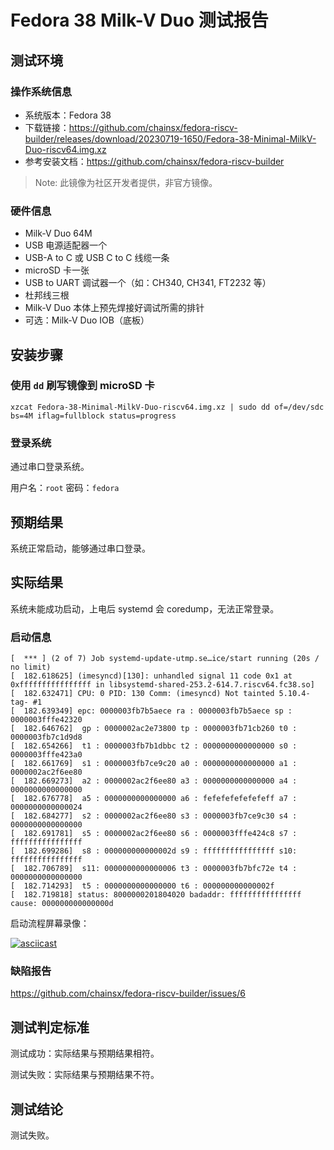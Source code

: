 # Fedora 38 Milk-V Duo 测试报告

## 测试环境

### 操作系统信息

- 系统版本：Fedora 38
- 下载链接：https://github.com/chainsx/fedora-riscv-builder/releases/download/20230719-1650/Fedora-38-Minimal-MilkV-Duo-riscv64.img.xz
- 参考安装文档：https://github.com/chainsx/fedora-riscv-builder

> Note: 此镜像为社区开发者提供，非官方镜像。

### 硬件信息

- Milk-V Duo 64M
- USB 电源适配器一个
- USB-A to C 或 USB C to C 线缆一条
- microSD 卡一张
- USB to UART 调试器一个（如：CH340, CH341, FT2232 等）
- 杜邦线三根
- Milk-V Duo 本体上预先焊接好调试所需的排针
- 可选：Milk-V Duo IOB（底板）

## 安装步骤

### 使用 `dd` 刷写镜像到 microSD 卡

```shell
xzcat Fedora-38-Minimal-MilkV-Duo-riscv64.img.xz | sudo dd of=/dev/sdc bs=4M iflag=fullblock status=progress 
```

### 登录系统

通过串口登录系统。

用户名：`root`
密码：`fedora`

## 预期结果

系统正常启动，能够通过串口登录。

## 实际结果

系统未能成功启动，上电后 systemd 会 coredump，无法正常登录。

### 启动信息

```log
[  *** ] (2 of 7) Job systemd-update-utmp.se…ice/start running (20s / no limit)                                                     
[  182.618625] (imesyncd)[130]: unhandled signal 11 code 0x1 at 0xffffffffffffffff in libsystemd-shared-253.2-614.7.riscv64.fc38.so]
[  182.632471] CPU: 0 PID: 130 Comm: (imesyncd) Not tainted 5.10.4-tag- #1                                                          
[  182.639349] epc: 0000003fb7b5aece ra : 0000003fb7b5aece sp : 0000003fffe42320                                                    
[  182.646762]  gp : 0000002ac2e73800 tp : 0000003fb71cb260 t0 : 0000003fb7c1d9d8                                                   
[  182.654266]  t1 : 0000003fb7b1dbbc t2 : 0000000000000000 s0 : 0000003fffe423a0                                                   
[  182.661769]  s1 : 0000003fb7ce9c20 a0 : 0000000000000000 a1 : 0000002ac2f6ee80                                                   
[  182.669273]  a2 : 0000002ac2f6ee80 a3 : 0000000000000000 a4 : 0000000000000000                                                   
[  182.676778]  a5 : 0000000000000000 a6 : fefefefefefefeff a7 : 0000000000000024                                                   
[  182.684277]  s2 : 0000002ac2f6ee80 s3 : 0000003fb7ce9c30 s4 : 0000000000000000                                                   
[  182.691781]  s5 : 0000002ac2f6ee80 s6 : 0000003fffe424c8 s7 : ffffffffffffffff                                                   
[  182.699286]  s8 : 000000000000002d s9 : ffffffffffffffff s10: ffffffffffffffff                                                   
[  182.706789]  s11: 0000000000000006 t3 : 0000003fb7bfc72e t4 : 0000000000000000                                                   
[  182.714293]  t5 : 0000000000000000 t6 : 000000000000002f                                                                         
[  182.719818] status: 8000000201804020 badaddr: ffffffffffffffff cause: 000000000000000d
```

启动流程屏幕录像：

[![asciicast](https://asciinema.org/a/MxHNPZZ2MG8vPEBSmMNwTz6DY.svg)](https://asciinema.org/a/MxHNPZZ2MG8vPEBSmMNwTz6DY)

### 缺陷报告

https://github.com/chainsx/fedora-riscv-builder/issues/6

## 测试判定标准

测试成功：实际结果与预期结果相符。

测试失败：实际结果与预期结果不符。

## 测试结论

测试失败。
